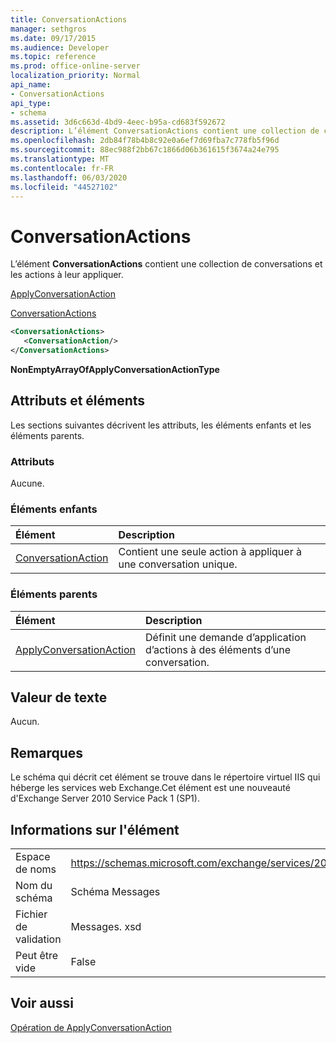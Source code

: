 ```yaml
---
title: ConversationActions
manager: sethgros
ms.date: 09/17/2015
ms.audience: Developer
ms.topic: reference
ms.prod: office-online-server
localization_priority: Normal
api_name:
- ConversationActions
api_type:
- schema
ms.assetid: 3d6c663d-4bd9-4eec-b95a-cd683f592672
description: L’élément ConversationActions contient une collection de conversations et les actions à leur appliquer.
ms.openlocfilehash: 2db84f78b4b8c92e0a6ef7d69fba7c778fb5f96d
ms.sourcegitcommit: 88ec988f2bb67c1866d06b361615f3674a24e795
ms.translationtype: MT
ms.contentlocale: fr-FR
ms.lasthandoff: 06/03/2020
ms.locfileid: "44527102"
---
```

# <a name="conversationactions"></a>ConversationActions

L’élément **ConversationActions** contient une collection de conversations et les actions à leur appliquer. 
  
[ApplyConversationAction](applyconversationaction.md)
  
[ConversationActions](conversationactions.md)
  
```XML
<ConversationActions>
   <ConversationAction/>
</ConversationActions>
```

 **NonEmptyArrayOfApplyConversationActionType**
## <a name="attributes-and-elements"></a>Attributs et éléments

Les sections suivantes décrivent les attributs, les éléments enfants et les éléments parents.
  
### <a name="attributes"></a>Attributs

Aucune.
  
### <a name="child-elements"></a>Éléments enfants

|**Élément**|**Description**|
|:-----|:-----|
|[ConversationAction](conversationaction.md) <br/> |Contient une seule action à appliquer à une conversation unique.  <br/> |
   
### <a name="parent-elements"></a>Éléments parents

|**Élément**|**Description**|
|:-----|:-----|
|[ApplyConversationAction](applyconversationaction.md) <br/> |Définit une demande d’application d’actions à des éléments d’une conversation.  <br/> |
   
## <a name="text-value"></a>Valeur de texte

Aucun.
  
## <a name="remarks"></a>Remarques

Le schéma qui décrit cet élément se trouve dans le répertoire virtuel IIS qui héberge les services web Exchange.Cet élément est une nouveauté d'Exchange Server 2010 Service Pack 1 (SP1).
  
## <a name="element-information"></a>Informations sur l'élément

|||
|:-----|:-----|
|Espace de noms  <br/> |https://schemas.microsoft.com/exchange/services/2006/messages  <br/> |
|Nom du schéma  <br/> |Schéma Messages  <br/> |
|Fichier de validation  <br/> |Messages. xsd  <br/> |
|Peut être vide  <br/> |False  <br/> |
   
## <a name="see-also"></a>Voir aussi



[Opération de ApplyConversationAction](applyconversationaction-operation.md)

